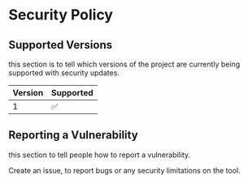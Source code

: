 # Security Policy

## Supported Versions

this section is to tell which versions 
of the project are currently being supported 
with security updates.

| Version | Supported          |
| ------- | ------------------ |
| 1       | :white_check_mark: |

## Reporting a Vulnerability

this section to tell people how to report a 
vulnerability.

Create an issue, to report bugs or any security 
limitations on the tool.

